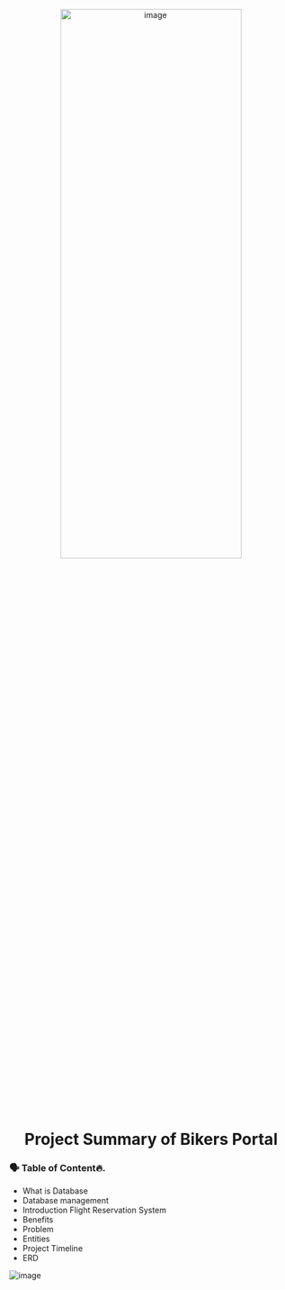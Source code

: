 <p align="center">
        <img src="https://user-images.githubusercontent.com/73386961/197333358-235dce74-e6fb-45a0-97e7-cd2f694bc801.png" alt="image" width="80%" height="50%">
</p>

<h1 align="center"> Project Summary of Bikers Portal</h1>

### 🗣 Table of Content🔥.
- What is Database
- Database management
- Introduction Flight Reservation System
- Benefits
- Problem	
- Entities
- Project Timeline
- ERD



![image](https://user-images.githubusercontent.com/73386961/197333358-235dce74-e6fb-45a0-97e7-cd2f694bc801.png)
